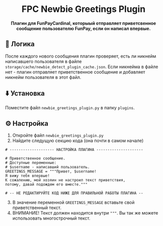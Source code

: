 <h1 align="center">FPC Newbie Greetings Plugin</h1>
<h4 align="center">Плагин для FunPayCardinal, которыый отправляет приветсвенное сообщение пользователю FunPay, если он написал впервые.</h4>

## 🧠 Логика
После каждого нового сообщения плагин проверяет, есть ли никнейм написавшего пользователя в файле `storage/cache/newbie_detect_plugin_cache.json`. Если никнейма в файле нет - плагин отправляет приветственное сообщение и добавляет никнейм пользователя в этот файл.

## ⬇️ Установка
Поместите файл `newbie_greetings_plugin.py` в папку `plugins`.

## ⚙️ Настройка
1. Откройте файл `newbie_greetings_plugin.py`
2. Найдите следущую секцию кода (она почти в самом начале)
```
# -------------------- НАСТРОЙКА ПЛАГИНА ---------------------

# Приветственное сообщение.
# Доступные переменные:
# $username - написавший пользователь.
GREETINGS_MESSAGE = """Привет, $username!
Я вижу тебя впервые!
К сожалению, мой хозяин не настроил текст приветствия,
потому, давай подождем его вместе."""

# -- НЕ РЕДАКТИРУЙТЕ КОД НИЖЕ ДЛЯ ПРАВИЛЬНОЙ РАБОТЫ ПЛАГИНА --
```
3. В значение переменной `GREETINGS_MESSAGE` вставьте свой приветственный текст. 
4. ВНИМАНИЕ! Текст должен находится внутри `"""`. Вы так же можете использовать многострочный текст.

